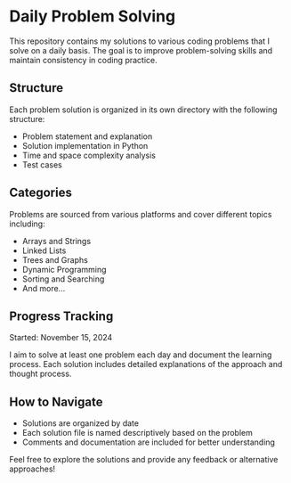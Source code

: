# Daily Problem Solving

This repository contains my solutions to various coding problems that I solve on a daily basis. The goal is to improve problem-solving skills and maintain consistency in coding practice.

## Structure

Each problem solution is organized in its own directory with the following structure:
- Problem statement and explanation
- Solution implementation in Python
- Time and space complexity analysis
- Test cases

## Categories

Problems are sourced from various platforms and cover different topics including:
- Arrays and Strings
- Linked Lists
- Trees and Graphs
- Dynamic Programming
- Sorting and Searching
- And more...

## Progress Tracking

Started: November 15, 2024

I aim to solve at least one problem each day and document the learning process. Each solution includes detailed explanations of the approach and thought process.

## How to Navigate

- Solutions are organized by date
- Each solution file is named descriptively based on the problem
- Comments and documentation are included for better understanding

Feel free to explore the solutions and provide any feedback or alternative approaches!